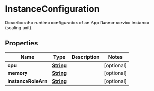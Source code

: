 

# InstanceConfiguration

Describes the runtime configuration of an App Runner service instance (scaling unit).

## Properties

| Name | Type | Description | Notes |
|------------ | ------------- | ------------- | -------------|
|**cpu** | [**String**](String.md) |  |  [optional] |
|**memory** | [**String**](String.md) |  |  [optional] |
|**instanceRoleArn** | [**String**](String.md) |  |  [optional] |



